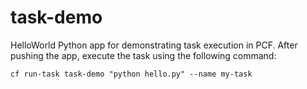 # task-demo
HelloWorld Python app for demonstrating task execution in PCF.  After pushing the app, execute the task using the following command:

```
cf run-task task-demo "python hello.py" --name my-task
```
